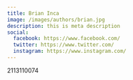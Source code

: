 ```yaml
---
title: Brian Inca
image: /images/authors/brian.jpg
description: this is meta description
social:
  facebook: https://www.facebook.com/
  twitter: https://www.twitter.com/
  instagram: https://www.instagram.com/
---
```


2113110074

